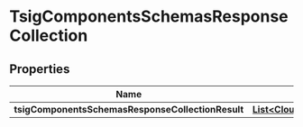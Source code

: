 # TsigComponentsSchemasResponseCollection

## Properties
Name | Type | Description | Notes
------------ | ------------- | ------------- | -------------
**tsigComponentsSchemasResponseCollectionResult** | [**List&lt;CloudflareClientAPITsig&gt;**](CloudflareClientAPITsig.md) |  |  [optional]

